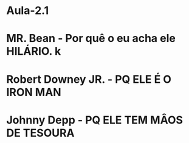 # Aula-2.1

# MR. Bean - Por quê o eu acha ele HILÁRIO. k
# Robert Downey JR. - PQ ELE É O IRON MAN
# Johnny Depp - PQ ELE TEM MÂOS DE TESOURA
